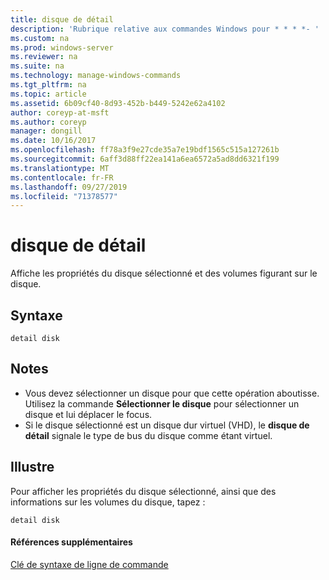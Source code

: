 ```yaml
---
title: disque de détail
description: 'Rubrique relative aux commandes Windows pour * * * *- '
ms.custom: na
ms.prod: windows-server
ms.reviewer: na
ms.suite: na
ms.technology: manage-windows-commands
ms.tgt_pltfrm: na
ms.topic: article
ms.assetid: 6b09cf40-8d93-452b-b449-5242e62a4102
author: coreyp-at-msft
ms.author: coreyp
manager: dongill
ms.date: 10/16/2017
ms.openlocfilehash: ff78a3f9e27cde35a7e19bdf1565c515a127261b
ms.sourcegitcommit: 6aff3d88ff22ea141a6ea6572a5ad8dd6321f199
ms.translationtype: MT
ms.contentlocale: fr-FR
ms.lasthandoff: 09/27/2019
ms.locfileid: "71378577"
---
```

# <a name="detail-disk"></a>disque de détail



Affiche les propriétés du disque sélectionné et des volumes figurant sur le disque.

## <a name="syntax"></a>Syntaxe

```
detail disk
```

## <a name="remarks"></a>Notes

-   Vous devez sélectionner un disque pour que cette opération aboutisse. Utilisez la commande **Sélectionner le disque** pour sélectionner un disque et lui déplacer le focus.
-   Si le disque sélectionné est un disque dur virtuel (VHD), le **disque de détail** signale le type de bus du disque comme étant virtuel.

## <a name="BKMK_examples"></a>Illustre

Pour afficher les propriétés du disque sélectionné, ainsi que des informations sur les volumes du disque, tapez :
```
detail disk
```

#### <a name="additional-references"></a>Références supplémentaires

[Clé de syntaxe de ligne de commande](command-line-syntax-key.md)

